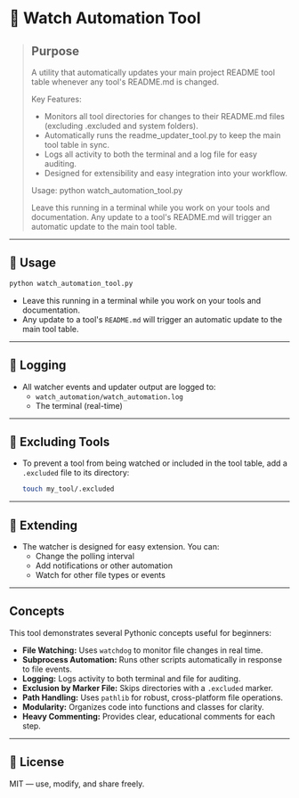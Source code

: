 # 👀 Watch Automation Tool

> ## Purpose
> A utility that automatically updates your main project README tool table whenever any tool's README.md is changed.
>
> Key Features:
> - Monitors all tool directories for changes to their README.md files (excluding .excluded and system folders).
> - Automatically runs the readme_updater_tool.py to keep the main tool table in sync.
> - Logs all activity to both the terminal and a log file for easy auditing.
> - Designed for extensibility and easy integration into your workflow.
>
> Usage:
>     python watch_automation_tool.py
>
> Leave this running in a terminal while you work on your tools and documentation. Any update to a tool's README.md will trigger an automatic update to the main tool table.
---

## 🚀 Usage

```bash
python watch_automation_tool.py
```

- Leave this running in a terminal while you work on your tools and documentation.
- Any update to a tool's `README.md` will trigger an automatic update to the main tool table.

---

## 📝 Logging

- All watcher events and updater output are logged to:
  - `watch_automation/watch_automation.log`
  - The terminal (real-time)

---

## 🛑 Excluding Tools

- To prevent a tool from being watched or included in the tool table, add a `.excluded` file to its directory:
  ```bash
  touch my_tool/.excluded
  ```

---

## 🧩 Extending

- The watcher is designed for easy extension. You can:
  - Change the polling interval
  - Add notifications or other automation
  - Watch for other file types or events

---

## Concepts

This tool demonstrates several Pythonic concepts useful for beginners:

- **File Watching:** Uses `watchdog` to monitor file changes in real time.
- **Subprocess Automation:** Runs other scripts automatically in response to file events.
- **Logging:** Logs activity to both terminal and file for auditing.
- **Exclusion by Marker File:** Skips directories with a `.excluded` marker.
- **Path Handling:** Uses `pathlib` for robust, cross-platform file operations.
- **Modularity:** Organizes code into functions and classes for clarity.
- **Heavy Commenting:** Provides clear, educational comments for each step.

---

## 📜 License

MIT — use, modify, and share freely.
